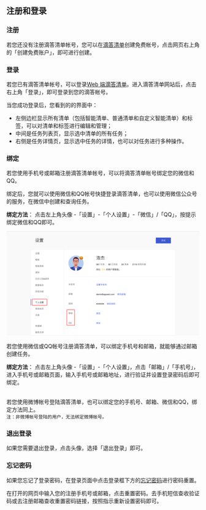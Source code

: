 ## 注册和登录

### 注册
若您还没有注册滴答清单帐号，您可以在[滴答清单](https://dida365.com)创建免费帐号，点击网页右上角的「创建免费账户」，即可进行创建。

### 登录
若您已有滴答清单帐号，可以登录[Web 端滴答清单](https://dida365.com)。进入滴答清单网站后，点击右上角「登录」，即可登录到您的滴答帐号。

当您成功登录后，您看到的的界面中：

* 左侧边栏显示所有清单（包括智能清单、普通清单和自定义智能清单）和标签，可以对清单和标签进行编辑和管理；
* 中间是任务列表页，显示选中清单的所有任务；
* 右侧是任务详情页，显示选中任务的详情，也可以对任务进行多种操作。

### 绑定

若您使用手机号或邮箱注册滴答清单帐号，可以将滴答清单帐号绑定您的微信和QQ。

绑定后，您就可以使用微信和QQ帐号快捷登录滴答清单，也可以使用微信公众号的服务，在微信中创建和查询任务。

**绑定方法**：
点击左上角头像 -「设置」-「个人设置」-「微信」/「QQ」，按提示绑定微信和QQ即可。

![](../imagesweb/2.png)

若您使用微信或QQ帐号注册滴答清单，可以绑定手机号和邮箱，就能够通过邮箱创建任务。

**绑定方法**：
点击左上角头像 -「设置」-「个人设置」，点击「邮箱」/「手机号」，进入手机号或邮箱页面，输入手机号或邮箱地址，进行验证并设置登录密码后即可绑定。

<br >若您使用微博帐号登陆滴答清单，也可以绑定您的手机号、邮箱、微信和QQ，绑定方法同上。 <br >`注：非微博帐号登陆的用户，无法绑定微博帐号。`

### 退出登录

如果您需要退出登录，点击头像，选择「退出登录」即可。


### 忘记密码

如果您忘记了登录密码，在登录页面中点击登录框下方的[忘记密码](https://www.dida365.com/sign/requestRestPassword)进行密码重置。

在打开的网页中输入您的注册手机号或邮箱，点击重置密码。去手机短信查收验证码或去注册邮箱查收重置密码链接，按照指示重新设置密码即可。

